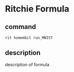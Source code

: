 # Ritchie Formula

## command

```bash
rit homembit run_MNIST
```

## description

description of formula
